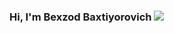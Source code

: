 ### Hi, I'm Bexzod Baxtiyorovich <img src="https://media3.giphy.com/media/gM5qFksULw54NMWyry/giphy.gif?cid=ecf05e47lc8amob7s55mqf3ovuwyhxidoj8ymi5dcgzuby7c&rid=giphy.gif&ct=s"></img>

